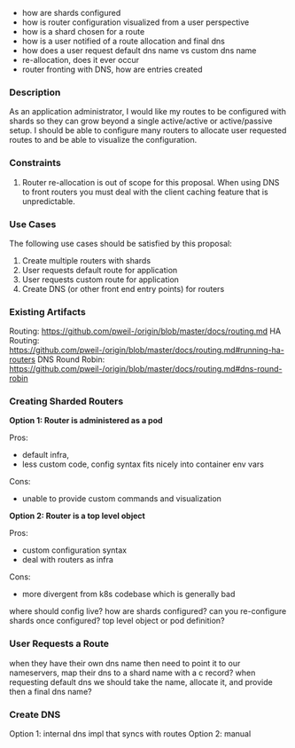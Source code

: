 - how are shards configured
- how is router configuration visualized from a user perspective
- how is a shard chosen for a route
- how is a user notified of a route allocation and final dns
- how does a user request default dns name vs custom dns name
- re-allocation, does it ever occur
- router fronting with DNS, how are entries created

### Description

As an application administrator, I would like my routes to be configured with shards so they can grow beyond a single
active/active or active/passive setup.  I should be able to configure many routers to allocate user requested
routes to and be able to visualize the configuration.  

### Constraints

1. Router re-allocation is out of scope for this proposal.  When using DNS to front routers you must deal
with the client caching feature that is unpredictable. 


### Use Cases

The following use cases should be satisfied by this proposal:

1. Create multiple routers with shards
1. User requests default route for application
1. User requests custom route for application
1. Create DNS (or other front end entry points) for routers


### Existing Artifacts

Routing: https://github.com/pweil-/origin/blob/master/docs/routing.md
HA Routing: https://github.com/pweil-/origin/blob/master/docs/routing.md#running-ha-routers
DNS Round Robin: https://github.com/pweil-/origin/blob/master/docs/routing.md#dns-round-robin

### Creating Sharded Routers

**Option 1: Router is administered as a pod**

Pros: 

- default infra, 
- less custom code, config syntax fits nicely into container env vars

Cons: 

- unable to provide custom commands and visualization

**Option 2: Router is a top level object**

Pros: 

- custom configuration syntax
- deal with routers as infra

Cons: 

- more divergent from k8s codebase which is generally bad

where should config live?
how are shards configured?
can you re-configure shards once configured?
top level object or pod definition?

### User Requests a Route

when they have their own dns name then need to point it to our nameservers, map their dns to a shard name with a c record?
when requesting default dns we should take the name, allocate it, and provide then a final dns name?


### Create DNS

Option 1: internal dns impl that syncs with routes
Option 2: manual 


